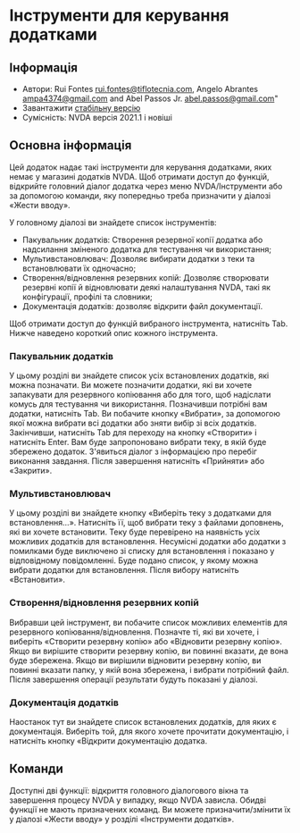 # Інструменти для керування додатками


## Інформація
* Автори: Rui Fontes <rui.fontes@tiflotecnia.com>, Angelo Abrantes <ampa4374@gmail.com> and Abel Passos Jr. <abel.passos@gmail.com>"
* Завантажити [стабільну версію][1]
* Сумісність: NVDA версія 2021.1 і новіші


## Основна інформація
Цей додаток надає такі інструменти для керування додатками, яких немає у магазині додатків NVDA.
Щоб отримати доступ до функцій, відкрийте головний діалог додатка через меню NVDA/Інструменти або за допомогою команди, яку попередньо треба призначити у діалозі «Жести вводу».

У головному діалозі ви знайдете список інструментів:
* Пакувальник додатків: Створення резервної копії додатка або надсилання зміненого додатка для тестування чи використання;
* Мультивстановлювач: Дозволяє вибирати додатки з теки та встановлювати їх одночасно;
* Створення/відновлення резервних копій: Дозволяє створювати резервні копії й відновлювати деякі налаштування NVDA, такі як конфігурації, профілі та словники;
* Документація додатків: дозволяє відкрити файл документації.

Щоб отримати доступ до функцій вибраного інструмента, натисніть Tab.
Нижче наведено короткий опис кожного інструмента.


### Пакувальник додатків
У цьому розділі ви знайдете список усіх встановлених додатків, які можна позначати.
Ви можете позначити додатки, які ви хочете запакувати для резервного копіювання або для того, щоб надіслати комусь для тестування чи використання.
Позначивши потрібні вам додатки, натисніть Tab. Ви побачите кнопку «Вибрати», за допомогою якої можна вибрати всі додатки або зняти вибір зі всіх додатків.
Закінчивши, натисніть Tab для переходу на кнопку «Створити» і натисніть Enter.
Вам буде запропоновано вибрати теку, в якій буде збережено додаток.
З'явиться діалог з інформацією про перебіг виконання завдання. Після завершення натисніть «Прийняти» або «Закрити».


### Мультивстановлювач
У цьому розділі ви знайдете кнопку «Виберіть теку з додатками для встановлення...».
Натисніть її, щоб вибрати теку з файлами доповнень, які ви хочете встановити.
Теку буде перевірено на наявність усіх можливих додатків для встановлення. Несумісні додатки або додатки з помилками буде виключено зі списку для встановлення і показано у відповідному повідомленні.
Буде подано список, у якому можна вибрати додатки для встановлення. Після вибору натисніть «Встановити».


### Створення/відновлення резервних копій
Вибравши цей інструмент, ви побачите список можливих елементів для резервного копіювання/відновлення.
Позначте ті, які ви хочете, і виберіть «Створити резервну копію» або «Відновити резервну копію».
Якщо ви вирішите створити резервну копію, ви повинні вказати, де вона буде збережена.
Якщо ви вирішили відновити резервну копію, ви повинні вказати папку, у якій вона збережена, і вибрати потрібний файл.
Після завершення операції результати будуть показані у діалозі.


### Документація додатків
Наостанок тут ви знайдете список встановлених додатків, для яких є документація.
Виберіть той, для якого хочете прочитати документацію, і натисніть кнопку «Відкрити документацію додатка.


## Команди
Доступні дві функції: відкриття головного діалогового вікна та завершення процесу NVDA у випадку, якщо NVDA зависла.
Обидві функції не мають призначених команд.
Ви можете призначити/змінити їх у діалозі «Жести вводу» у розділі «Інструменти додатків».

[1]: https://github.com/ruifontes/addonsTools/releases/download/2024.03.25/addonsTools-2024.03.25.nvda-addon

